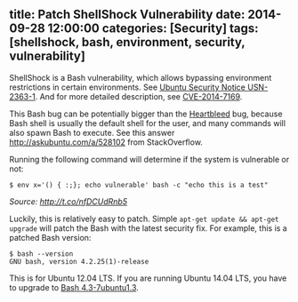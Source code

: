 title: Patch ShellShock Vulnerability
date: 2014-09-28 12:00:00
categories: [Security]
tags: [shellshock, bash, environment, security, vulnerability]
---

ShellShock is a Bash vulnerability, which allows bypassing environment restrictions in certain environments. See [Ubuntu Security Notice USN-2363-1][1]. And for more detailed description, see [CVE-2014-7169][2].

This Bash bug can be potentially bigger than the [Heartbleed] bug, because Bash shell is usually the default shell for the user, and many commands will also spawn Bash to execute. See this answer <http://askubuntu.com/a/528102> from StackOverflow.

Running the following command will determine if the system is vulnerable or not:

```
$ env x='() { :;}; echo vulnerable' bash -c "echo this is a test"
```

_Source: <http://t.co/nfDCUdRnb5>_

Luckily, this is relatively easy to patch. Simple `apt-get update && apt-get upgrade` will patch the Bash with the latest security fix. For example, this is a patched Bash version:

```
$ bash --version
GNU bash, version 4.2.25(1)-release
```

This is for Ubuntu 12.04 LTS. If you are running Ubuntu 14.04 LTS, you have to
upgrade to [Bash 4.3-7ubuntu1.3][3].

[1]: http://www.ubuntu.com/usn/USN-2363-1/
[2]: https://cve.mitre.org/cgi-bin/cvename.cgi?name=CVE-2014-7169
[3]: http://www.ubuntu.com/usn/USN-2363-2/
[Heartbleed]: http://heartbleed.com/
